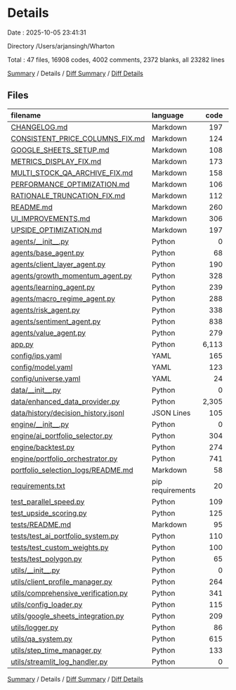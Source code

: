 # Details

Date : 2025-10-05 23:41:31

Directory /Users/arjansingh/Wharton

Total : 47 files,  16908 codes, 4002 comments, 2372 blanks, all 23282 lines

[Summary](results.md) / Details / [Diff Summary](diff.md) / [Diff Details](diff-details.md)

## Files
| filename | language | code | comment | blank | total |
| :--- | :--- | ---: | ---: | ---: | ---: |
| [CHANGELOG.md](/CHANGELOG.md) | Markdown | 197 | 0 | 47 | 244 |
| [CONSISTENT\_PRICE\_COLUMNS\_FIX.md](/CONSISTENT_PRICE_COLUMNS_FIX.md) | Markdown | 124 | 0 | 34 | 158 |
| [GOOGLE\_SHEETS\_SETUP.md](/GOOGLE_SHEETS_SETUP.md) | Markdown | 108 | 0 | 46 | 154 |
| [METRICS\_DISPLAY\_FIX.md](/METRICS_DISPLAY_FIX.md) | Markdown | 173 | 0 | 51 | 224 |
| [MULTI\_STOCK\_QA\_ARCHIVE\_FIX.md](/MULTI_STOCK_QA_ARCHIVE_FIX.md) | Markdown | 158 | 0 | 41 | 199 |
| [PERFORMANCE\_OPTIMIZATION.md](/PERFORMANCE_OPTIMIZATION.md) | Markdown | 106 | 0 | 38 | 144 |
| [RATIONALE\_TRUNCATION\_FIX.md](/RATIONALE_TRUNCATION_FIX.md) | Markdown | 112 | 0 | 29 | 141 |
| [README.md](/README.md) | Markdown | 260 | 0 | 73 | 333 |
| [UI\_IMPROVEMENTS.md](/UI_IMPROVEMENTS.md) | Markdown | 306 | 0 | 105 | 411 |
| [UPSIDE\_OPTIMIZATION.md](/UPSIDE_OPTIMIZATION.md) | Markdown | 197 | 0 | 64 | 261 |
| [agents/\_\_init\_\_.py](/agents/__init__.py) | Python | 0 | 1 | 0 | 1 |
| [agents/base\_agent.py](/agents/base_agent.py) | Python | 68 | 40 | 19 | 127 |
| [agents/client\_layer\_agent.py](/agents/client_layer_agent.py) | Python | 190 | 72 | 51 | 313 |
| [agents/growth\_momentum\_agent.py](/agents/growth_momentum_agent.py) | Python | 328 | 41 | 43 | 412 |
| [agents/learning\_agent.py](/agents/learning_agent.py) | Python | 239 | 46 | 67 | 352 |
| [agents/macro\_regime\_agent.py](/agents/macro_regime_agent.py) | Python | 288 | 75 | 61 | 424 |
| [agents/risk\_agent.py](/agents/risk_agent.py) | Python | 338 | 130 | 62 | 530 |
| [agents/sentiment\_agent.py](/agents/sentiment_agent.py) | Python | 838 | 720 | 59 | 1,617 |
| [agents/value\_agent.py](/agents/value_agent.py) | Python | 279 | 43 | 44 | 366 |
| [app.py](/app.py) | Python | 6,113 | 1,541 | 292 | 7,946 |
| [config/ips.yaml](/config/ips.yaml) | YAML | 165 | 0 | 1 | 166 |
| [config/model.yaml](/config/model.yaml) | YAML | 123 | 17 | 14 | 154 |
| [config/universe.yaml](/config/universe.yaml) | YAML | 24 | 12 | 4 | 40 |
| [data/\_\_init\_\_.py](/data/__init__.py) | Python | 0 | 1 | 0 | 1 |
| [data/enhanced\_data\_provider.py](/data/enhanced_data_provider.py) | Python | 2,305 | 314 | 305 | 2,924 |
| [data/history/decision\_history.jsonl](/data/history/decision_history.jsonl) | JSON Lines | 105 | 0 | 1 | 106 |
| [engine/\_\_init\_\_.py](/engine/__init__.py) | Python | 0 | 1 | 0 | 1 |
| [engine/ai\_portfolio\_selector.py](/engine/ai_portfolio_selector.py) | Python | 304 | 250 | 62 | 616 |
| [engine/backtest.py](/engine/backtest.py) | Python | 274 | 62 | 73 | 409 |
| [engine/portfolio\_orchestrator.py](/engine/portfolio_orchestrator.py) | Python | 741 | 161 | 168 | 1,070 |
| [portfolio\_selection\_logs/README.md](/portfolio_selection_logs/README.md) | Markdown | 58 | 0 | 20 | 78 |
| [requirements.txt](/requirements.txt) | pip requirements | 20 | 7 | 7 | 34 |
| [test\_parallel\_speed.py](/test_parallel_speed.py) | Python | 109 | 13 | 31 | 153 |
| [test\_upside\_scoring.py](/test_upside_scoring.py) | Python | 125 | 7 | 5 | 137 |
| [tests/README.md](/tests/README.md) | Markdown | 95 | 0 | 31 | 126 |
| [tests/test\_ai\_portfolio\_system.py](/tests/test_ai_portfolio_system.py) | Python | 110 | 10 | 23 | 143 |
| [tests/test\_custom\_weights.py](/tests/test_custom_weights.py) | Python | 100 | 19 | 21 | 140 |
| [tests/test\_polygon.py](/tests/test_polygon.py) | Python | 65 | 9 | 24 | 98 |
| [utils/\_\_init\_\_.py](/utils/__init__.py) | Python | 0 | 1 | 0 | 1 |
| [utils/client\_profile\_manager.py](/utils/client_profile_manager.py) | Python | 264 | 53 | 48 | 365 |
| [utils/comprehensive\_verification.py](/utils/comprehensive_verification.py) | Python | 341 | 100 | 86 | 527 |
| [utils/config\_loader.py](/utils/config_loader.py) | Python | 115 | 17 | 24 | 156 |
| [utils/google\_sheets\_integration.py](/utils/google_sheets_integration.py) | Python | 209 | 90 | 59 | 358 |
| [utils/logger.py](/utils/logger.py) | Python | 86 | 24 | 23 | 133 |
| [utils/qa\_system.py](/utils/qa_system.py) | Python | 615 | 91 | 80 | 786 |
| [utils/step\_time\_manager.py](/utils/step_time_manager.py) | Python | 133 | 34 | 35 | 202 |
| [utils/streamlit\_log\_handler.py](/utils/streamlit_log_handler.py) | Python | 0 | 0 | 1 | 1 |

[Summary](results.md) / Details / [Diff Summary](diff.md) / [Diff Details](diff-details.md)